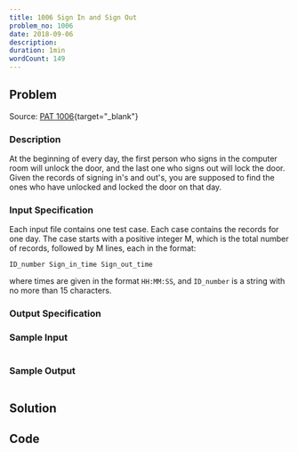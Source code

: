 ```yaml
---
title: 1006 Sign In and Sign Out
problem_no: 1006
date: 2018-09-06
description:
duration: 1min
wordCount: 149
---
```


<!--more-->

## Problem

Source: [PAT 1006](https://pintia.cn/problem-sets/994805342720868352/exam/problems/994805516654460928){target="_blank"}

### Description

At the beginning of every day, the first person who signs in the computer room will unlock the door, and the last one who signs out will lock the door. Given the records of signing in's and out's, you are supposed to find the ones who have unlocked and locked the door on that day.

### Input Specification

Each input file contains one test case. Each case contains the records for one day. The case starts with a positive integer M, which is the total number of records, followed by M lines, each in the format:

```
ID_number Sign_in_time Sign_out_time
```

where times are given in the format `HH:MM:SS`, and `ID_number` is a string with no more than 15 characters.

### Output Specification



### Sample Input

```text

```

### Sample Output

```text

```

## Solution

## Code




```cpp

```
